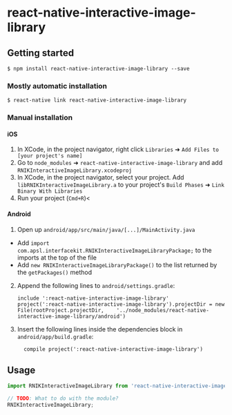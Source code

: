 
# react-native-interactive-image-library

## Getting started

`$ npm install react-native-interactive-image-library --save`

### Mostly automatic installation

`$ react-native link react-native-interactive-image-library`

### Manual installation


#### iOS

1. In XCode, in the project navigator, right click `Libraries` ➜ `Add Files to [your project's name]`
2. Go to `node_modules` ➜ `react-native-interactive-image-library` and add `RNIKInteractiveImageLibrary.xcodeproj`
3. In XCode, in the project navigator, select your project. Add `libRNIKInteractiveImageLibrary.a` to your project's `Build Phases` ➜ `Link Binary With Libraries`
4. Run your project (`Cmd+R`)<

#### Android

1. Open up `android/app/src/main/java/[...]/MainActivity.java`
  - Add `import com.apsl.interfacekit.RNIKInteractiveImageLibraryPackage;` to the imports at the top of the file
  - Add `new RNIKInteractiveImageLibraryPackage()` to the list returned by the `getPackages()` method
2. Append the following lines to `android/settings.gradle`:
  	```
  	include ':react-native-interactive-image-library'
  	project(':react-native-interactive-image-library').projectDir = new File(rootProject.projectDir, 	'../node_modules/react-native-interactive-image-library/android')
  	```
3. Insert the following lines inside the dependencies block in `android/app/build.gradle`:
  	```
      compile project(':react-native-interactive-image-library')
  	```


## Usage
```javascript
import RNIKInteractiveImageLibrary from 'react-native-interactive-image-library';

// TODO: What to do with the module?
RNIKInteractiveImageLibrary;
```
  